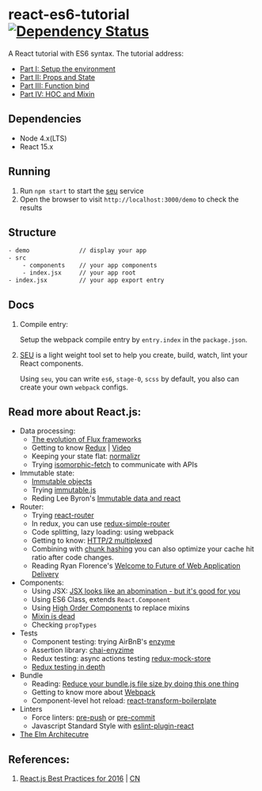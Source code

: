 # react-es6-tutorial [![Dependency Status][daviddm-image]][daviddm-url]

A React tutorial with ES6 syntax. The tutorial address:

- [Part I: Setup the environment](http://wwsun.github.io/posts/react-with-es6-part-1.html)
- [Part II: Props and State](http://wwsun.github.io/posts/react-with-es6-part-2.html)
- [Part III: Function bind](http://wwsun.github.io/posts/react-with-es6-part-3.html)
- [Part IV: HOC and Mixin](http://wwsun.github.io/posts/react-with-es6-part-4.html)

## Dependencies

- Node 4.x(LTS)
- React 15.x

## Running

1. Run `npm start` to start the [seu](https://github.com/wwsun/seu) service
2. Open the browser to visit `http://localhost:3000/demo` to check the results

## Structure

```bash
- demo              // display your app
- src
    - components    // your app components
    - index.jsx     // your app root
- index.jsx         // your app export entry
```

## Docs

1. Compile entry:

   Setup the webpack compile entry by `entry.index` in the `package.json`.

2. [SEU](https://github.com/wwsun/seu) is a light weight tool set to help you create, build, watch, lint your React components.

    Using `seu`, you can write `es6`, `stage-0`, `scss` by default, you also can create your own `webpack` configs.

## Read more about React.js:

- Data processing:
    - [The evolution of Flux frameworks](https://medium.com/@dan_abramov/the-evolution-of-flux-frameworks-6c16ad26bb31#.90lamiv5l)
    - Getting to know [Redux](https://github.com/rackt/redux) | [Video](https://egghead.io/series/getting-started-with-redux)
    - Keeping your state flat: [normalizr](https://github.com/gaearon/normalizr)
    - Trying [isomorphic-fetch](https://www.npmjs.com/package/isomorphic-fetch) to communicate with APIs
- Immutable state:
    - [Immutable objects](https://en.wikipedia.org/wiki/Immutable_object)
    - Trying [immutable.js](https://facebook.github.io/immutable-js/)
    - Reding Lee Byron's [Immutable data and react](https://www.youtube.com/watch?v=I7IdS-PbEgI)
- Router:
    - Trying [react-router](https://github.com/rackt/react-router)
    - In redux, you can use [redux-simple-router](https://github.com/rackt/redux-simple-router)
    - Code splitting, lazy loading: using webpack
    - Getting to know: [HTTP/2 multiplexed](https://http2.github.io/faq/#why-is-http2-multiplexed)
    - Combining with [chunk hashing](https://christianalfoni.github.io/react-webpack-cookbook/Optimizing-caching.html) you can also optimize your cache hit ratio after code changes.
    - Reading Ryan Florence's [Welcome to Future of Web Application Delivery](https://medium.com/@ryanflorence/welcome-to-future-of-web-application-delivery-9750b7564d9f#.vuf3e1nqi)
- Components:
    - Using JSX: [JSX looks like an abomination - but it's good for you](https://medium.com/javascript-scene/jsx-looks-like-an-abomination-1c1ec351a918#.ca28nvee6)
    - Using ES6 Class, extends `React.Component`
    - Using [High Order Components](http://jamesknelson.com/structuring-react-applications-higher-order-components/) to replace mixins
    - [Mixin is dead](https://medium.com/@dan_abramov/mixins-are-dead-long-live-higher-order-components-94a0d2f9e750)
    - Checking `propTypes`
- Tests
    - Component testing: trying AirBnB's [enzyme](https://github.com/airbnb/enzyme)
    - Assertion library: [chai-enyzime](https://github.com/producthunt/chai-enzyme)
    - Redux testing: async actions testing [redux-mock-store](https://www.npmjs.com/package/redux-mock-store)
    - [Redux testing in depth](http://rackt.org/redux/docs/recipes/WritingTests.html)
- Bundle
    - Reading: [Reduce your bundle.js file size by doing this one thing](https://lacke.mn/reduce-your-bundle-js-file-size/)
    - Getting to know more about [Webpack](https://christianalfoni.github.io/react-webpack-cookbook)
    - Component-level hot reload: [react-transform-boilerplate](https://github.com/gaearon/react-transform-boilerplate)
- Linters
    - Force linters: [pre-push](https://www.npmjs.com/package/pre-push) or [pre-commit](https://www.npmjs.com/package/pre-commit)
    - Javascript Standard Style with [eslint-plugin-react](https://www.npmjs.com/package/eslint-plugin-react)
- [The Elm Architecutre](https://github.com/evancz/elm-architecture-tutorial/)

## References:

1. [React.js Best Practices for 2016](https://blog.risingstack.com/react-js-best-practices-for-2016/) 
| [CN](http://insights.thoughtworkers.org/react-js-best-practices-for-2016/)


[daviddm-image]: https://david-dm.org/wwsun/react-es6-tutorial.svg?theme=shields.io
[daviddm-url]: https://david-dm.org/wwsun/react-res6-tutorial